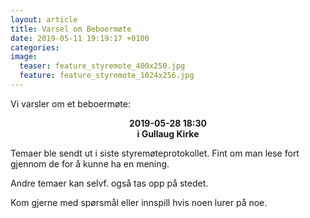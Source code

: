 ```yaml
---
layout: article
title: Varsel om Beboermøte
date: 2019-05-11 19:19:17 +0100
categories: 
image:
  teaser: feature_styremote_400x250.jpg
  feature: feature_styremote_1024x256.jpg
---
```

Vi varsler om et beboermøte:

<center><b>
2019-05-28 18:30<br>
i Gullaug Kirke
</b> </center>

Temaer ble sendt ut i siste styremøteprotokollet. Fint om man lese fort gjennom de for å kunne ha en mening.

Andre temaer kan selvf. også tas opp på stedet.

Kom gjerne med spørsmål eller innspill hvis noen lurer på noe.
